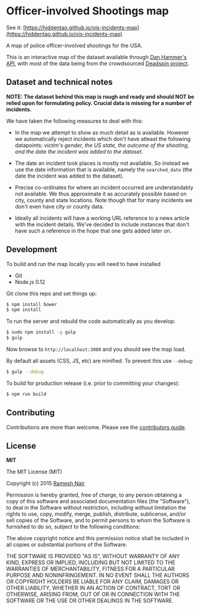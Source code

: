 # Officer-involved Shootings map

See it: [https://hiddentao.github.io/ois-incidents-map](https://hiddentao.github.io/ois-incidents-map)

A map of police officer-involved shootings for the USA.

This is an interactive map of the dataset available through [Dan Hammer's API](https://github.com/danhammer/ois-incidents), with 
most of the data being from the crowdsourced [Deadspin project](http://regressing.deadspin.com/were-compiling-every-police-involved-shooting-in-americ-1624180387).

## Dataset and technical notes

**NOTE: The dataset behind this map is rough and ready and should NOT be relied upon 
for formulating policy. Crucial data is missing for a number of incidents.**

We have taken the following measures to deal with this:

* In the map we attempt to show as much detail as is available. However we 
automatically reject incidents which don't have atleast the following 
datapoints: _victim's gender, the US state, the outcome of the shooting, and 
the date the incident was added to the dataset_.

* The date an incident took places is mostly not available. So instead we use 
the date information that is available, namely the `searched_date` (the date 
the incident was added to the dataset).

* Precise co-ordinates for where an incident occurred are understandably not 
available. We thus approximate it as accurately possible based on city, county 
and state locations. Note though that for many incidents we don't even have city 
or county data.

* Ideally all incidents will have a working URL reference to a news article 
with the incident details. We've decided to include instances that don't have 
such a reference in the hope that one gets added later on.


## Development

To build and run the map locally you will need to have installed

* Git
* Node.js 0.12

Git clone this repo and set things up:

```bash
$ npm install bower
$ npm install
```

To run the server and rebuild the code automatically as you develop:

```bash
$ sudo npm install -g gulp
$ gulp
```

Now browse to `http://localhost:3000` and you should see the map load.

By default all assets (CSS, JS, etc) are minified. To prevent this use `--debug`:

```bash
$ gulp --debug
```

To build for production release (i.e. prior to committing your changes):

```bash
$ npm run build
```

## Contributing

Contributions are more than welcome. Please see the [contributors guide](https://github.com/hiddentao/ois-incidents-map/blob/gh-pages/CONTRIBUTING.md).

## License

**MIT**

The MIT License (MIT)

Copyright (c) 2015 [Ramesh Nair](http://hiddentao.com)

Permission is hereby granted, free of charge, to any person obtaining a copy
of this software and associated documentation files (the "Software"), to deal
in the Software without restriction, including without limitation the rights
to use, copy, modify, merge, publish, distribute, sublicense, and/or sell
copies of the Software, and to permit persons to whom the Software is
furnished to do so, subject to the following conditions:

The above copyright notice and this permission notice shall be included in
all copies or substantial portions of the Software.

THE SOFTWARE IS PROVIDED "AS IS", WITHOUT WARRANTY OF ANY KIND, EXPRESS OR
IMPLIED, INCLUDING BUT NOT LIMITED TO THE WARRANTIES OF MERCHANTABILITY,
FITNESS FOR A PARTICULAR PURPOSE AND NONINFRINGEMENT. IN NO EVENT SHALL THE
AUTHORS OR COPYRIGHT HOLDERS BE LIABLE FOR ANY CLAIM, DAMAGES OR OTHER
LIABILITY, WHETHER IN AN ACTION OF CONTRACT, TORT OR OTHERWISE, ARISING FROM,
OUT OF OR IN CONNECTION WITH THE SOFTWARE OR THE USE OR OTHER DEALINGS IN
THE SOFTWARE.
